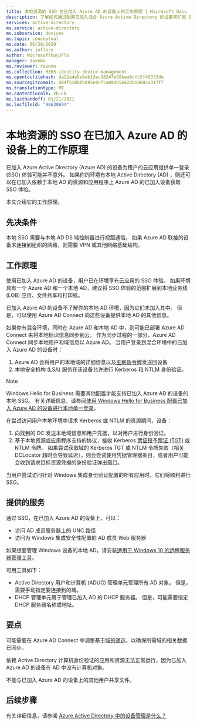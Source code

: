```yaml
---
title: 本地资源的 SSO 在已加入 Azure AD 的设备上的工作原理 | Microsoft Docs
description: 了解如何通过配置已加入混合 Azure Active Directory 的设备来扩展 SSO 体验。
services: active-directory
ms.service: active-directory
ms.subservice: devices
ms.topic: conceptual
ms.date: 06/28/2019
ms.author: joflore
author: MicrosoftGuyJFlo
manager: daveba
ms.reviewer: ravenn
ms.collection: M365-identity-device-management
ms.openlocfilehash: da22a4e5e9ab13ec18347e58bea6cfc5f45333de
ms.sourcegitcommit: 484f510bbb093e9cfca694b56622b5860ca317f7
ms.translationtype: MT
ms.contentlocale: zh-CN
ms.lasthandoff: 01/21/2021
ms.locfileid: "98630694"
---
```

# <a name="how-sso-to-on-premises-resources-works-on-azure-ad-joined-devices"></a>本地资源的 SSO 在已加入 Azure AD 的设备上的工作原理

已加入 Azure Active Directory (Azure AD) 的设备为租户的云应用提供单一登录 (SSO) 体验可能并不意外。 如果你的环境有本地 Active Directory (AD) ，则还可以在已加入依赖于本地 AD 的资源和应用程序上 Azure AD 的已加入设备获取 SSO 体验。 

本文介绍它的工作原理。

## <a name="prerequisites"></a>先决条件

本地 SSO 需要与本地 AD DS 域控制器进行视距通信。 如果 Azure AD 联接的设备未连接到组织的网络，则需要 VPN 或其他网络基础结构。 

## <a name="how-it-works"></a>工作原理 

使用已加入 Azure AD 的设备，用户已在环境享有云应用的 SSO 体验。 如果环境具有一个 Azure AD 和一个本地 AD，建议将 SSO 体验的范围扩展到本地业务线 (LOB) 应用、文件共享和打印机。

已加入 Azure AD 的设备不了解你的本地 AD 环境，因为它们未加入其中。 但是，可以使用 Azure AD Connect 向这些设备提供本地 AD 的其他信息。

如果你有混合环境，同时在 Azure AD 和本地 AD 中，则可能已部署 Azure AD Connect 来将本地标识信息同步到云。 作为同步过程的一部分，Azure AD Connect 同步本地用户和域信息以 Azure AD。 当用户登录到混合环境中的已加入 Azure AD 的设备时：

1. Azure AD 会将用户的本地域的详细信息以及[主刷新令牌](concept-primary-refresh-token.md)发送回设备
1. 本地安全机构 (LSA) 服务在该设备允许进行 Kerberos 和 NTLM 身份验证。

>[!NOTE]
> Windows Hello for Business 需要其他配置才能支持已加入 Azure AD 的设备的本地 SSO。 有关详细信息，请参阅[使用 Windows Hello for Business 配置已加入 Azure AD 的设备进行本地单一登录](/windows/security/identity-protection/hello-for-business/hello-hybrid-aadj-sso-base)。 

在尝试访问用户本地环境中请求 Kerberos 或 NTLM 的资源期间，设备：

1. 向找到的 DC 发送本地域信息和用户凭据，以对用户进行身份验证。
1. 基于本地资源或应用程序支持的协议，接收 Kerberos [票证授予票证 (TGT)](/windows/desktop/secauthn/ticket-granting-tickets) 或 NTLM 令牌。 如果尝试获取域的 Kerberos TGT 或 NTLM 令牌失败（相关 DCLocator 超时会导致延迟），则会尝试使用凭据管理器条目，或者用户可能会收到请求目标资源凭据的身份验证弹出窗口。

当用户尝试访问针对 Windows 集成身份验证配置的所有应用时，它们将顺利进行 SSO。

## <a name="what-you-get"></a>提供的服务

通过 SSO，在已加入 Azure AD 的设备上，可以： 

- 访问 AD 成员服务器上的 UNC 路径
- 访问为 Windows 集成安全性配置的 AD 成员 Web 服务器 

如果想要管理 Windows 设备的本地 AD，请安装[适用于 Windows 10 的远程服务器管理工具](https://www.microsoft.com/download/details.aspx?id=45520)。

可用工具如下：

- Active Directory 用户和计算机 (ADUC) 管理单元管理所有 AD 对象。 但是，需要手动指定要连接到的域。
- DHCP 管理单元用于管理已加入 AD 的 DHCP 服务器。 但是，可能需要指定 DHCP 服务器名称或地址。
 
## <a name="what-you-should-know"></a>要点

可能需要在 Azure AD Connect 中调整[基于域的筛选](../hybrid/how-to-connect-sync-configure-filtering.md#domain-based-filtering)，以确保所需域的相关数据已同步。

依赖 Active Directory 计算机身份验证的应用和资源无法正常运行，因为已加入 Azure AD 的设备在 AD 中没有计算机对象。 

不能与已加入 Azure AD 的设备上的其他用户共享文件。

## <a name="next-steps"></a>后续步骤

有关详细信息，请参阅 [Azure Active Directory 中的设备管理是什么？](overview.md) 
